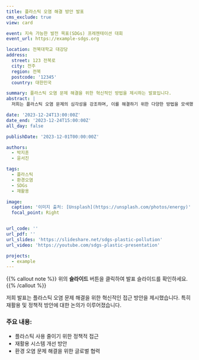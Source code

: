 ```yaml
---
title: 플라스틱 오염 해결 방안 발표
cms_exclude: true
view: card

event: 지속 가능한 발전 목표(SDGs) 프레젠테이션 대회
event_url: https://example-sdgs.org

location: 전북대학교 대강당
address:
  street: 123 전북로
  city: 전주
  region: 전북
  postcode: '12345'
  country: 대한민국

summary: 플라스틱 오염 문제 해결을 위한 혁신적인 방법을 제시하는 발표입니다.
abstract: |
  저희는 플라스틱 오염 문제의 심각성을 강조하며, 이를 해결하기 위한 다양한 방법을 모색했습니다. 재활용 시스템의 강화와 함께, 플라스틱 사용을 줄이기 위한 정책적 접근 방안을 논의했습니다.

date: '2023-12-24T13:00:00Z'
date_end: '2023-12-24T15:00:00Z'
all_day: false

publishDate: '2023-12-01T00:00:00Z'

authors:
  - 박지훈
  - 윤서진

tags:
  - 플라스틱
  - 환경오염
  - SDGs
  - 재활용

image:
  caption: '이미지 출처: [Unsplash](https://unsplash.com/photos/energy)'
  focal_point: Right


url_code: ''
url_pdf: ''
url_slides: 'https://slideshare.net/sdgs-plastic-pollution'
url_video: 'https://youtube.com/sdgs-plastic-presentation'

projects: 
  - example
---
```


{{% callout note %}}
위의 **슬라이드** 버튼을 클릭하여 발표 슬라이드를 확인하세요.
{{% /callout %}}

저희 발표는 플라스틱 오염 문제 해결을 위한 혁신적인 접근 방안을 제시했습니다. 특히 재활용 및 정책적 방안에 대한 논의가 이루어졌습니다.

### 주요 내용:
- 플라스틱 사용 줄이기 위한 정책적 접근
- 재활용 시스템 개선 방안
- 환경 오염 문제 해결을 위한 글로벌 협력
